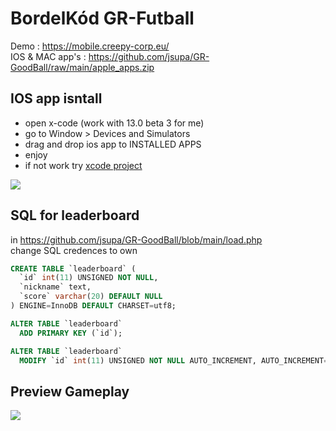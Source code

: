 # BordelKód GR-Futball

Demo : https://mobile.creepy-corp.eu/ <br>
IOS & MAC app's : https://github.com/jsupa/GR-GoodBall/raw/main/apple_apps.zip

## IOS app isntall
- open x-code (work with 13.0 beta 3 for me)
- go to Window > Devices and Simulators
- drag and drop ios app to INSTALLED APPS
- enjoy
- if not work try <a href="https://github.com/jsupa/WebView">xcode project</a>

![](install_tut.gif)

## SQL for leaderboard 

in https://github.com/jsupa/GR-GoodBall/blob/main/load.php <br>
change SQL credences to own

```SQL
CREATE TABLE `leaderboard` (
  `id` int(11) UNSIGNED NOT NULL,
  `nickname` text,
  `score` varchar(20) DEFAULT NULL
) ENGINE=InnoDB DEFAULT CHARSET=utf8;

ALTER TABLE `leaderboard`
  ADD PRIMARY KEY (`id`);

ALTER TABLE `leaderboard`
  MODIFY `id` int(11) UNSIGNED NOT NULL AUTO_INCREMENT, AUTO_INCREMENT=1;
```
## Preview Gameplay

![](mobile.gif)
